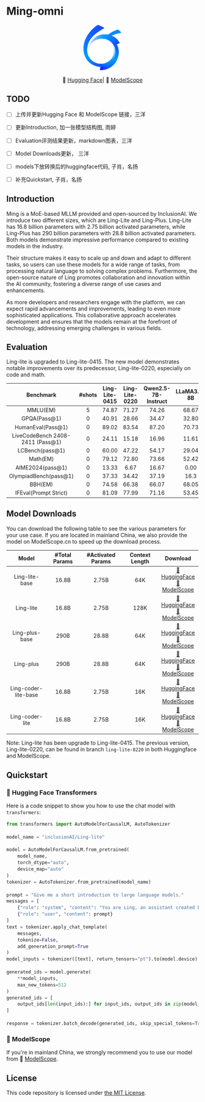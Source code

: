 # Ming-omni

<p align="center">
    <img src="./figures/ant-bailing.png" width="100"/>
<p>

<p align="center">🤗 <a href="https://huggingface.co/inclusionAI">Hugging Face</a>| 🤖 <a href="https://modelscope.cn/organization/inclusionAI">ModelScope</a>

## TODO
- [ ] 上传并更新Hugging Face 和 ModelScope 链接，三洋
- [ ] 更新Introduction, 加一张模型结构图, 雨婷
- [ ] Evaluation评测结果更新，markdown图表，三洋 
- [ ] Model Downloads更新， 三洋
- [ ] models下放转换后的huggingface代码, 子肖，名扬
- [ ] 补充Quickstart, 子肖，名扬



## Introduction

Ming is a MoE-based MLLM provided and open-sourced by InclusionAI. We introduce two different sizes, which are Ling-Lite and Ling-Plus. Ling-Lite has 16.8 billion parameters with 2.75 billion activated parameters, while Ling-Plus has 290 billion parameters with 28.8 billion activated parameters. Both models demonstrate impressive performance compared to existing models in the industry.

Their structure makes it easy to scale up and down and adapt to different tasks, so users can use these models for a wide range of tasks, from processing natural language to solving complex problems. Furthermore, the open-source nature of Ling promotes collaboration and innovation within the AI community, fostering a diverse range of use cases and enhancements.

As more developers and researchers engage with the platform, we can expect rapid advancements and improvements, leading to even more sophisticated applications. This collaborative approach accelerates development and ensures that the models remain at the forefront of technology, addressing emerging challenges in various fields.

## Evaluation

Ling-lite is upgraded to Ling-lite-0415. The new model demonstrates notable improvements over its predecessor, Ling-lite-0220, especially on code and math.

<div align="center">

|      **Benchmark**       |   **#shots**       | **Ling-Lite-0415** | **Ling-Lite-0220** | **Qwen2.5-7B-Instruct** |  **LLaMA3.1-8B** |  
| :----------------: | :------------------: | :---------------: | :-------------------: | :----------------: | :----------------: |
|    MMLU(EM)    | 5 |   74.87      |      71.27            |       74.26         |  68.67  |
|      GPQA(Pass@1)       | 0 |  40.91     |         28.66         |       34.47         |  32.80  |
|    HumanEval(Pass@1)    | 0 |  89.02     |        83.54          |       87.20         |  70.73  |
|      LiveCodeBench 2408-2411 (Pass@1)      | 0 |    24.11     |        15.18          |       16.96         |  11.61  |
| LCBench(pass@1) | 0 |   60.00      |        47.22          |      54.17          |  29.04  |
|   Math(EM)    | 0 |    79.12     |        72.80          |      73.66          |  52.42  |
|   AIME2024(pass@1)    | 0 |    13.33     |        6.67          |      16.67          |  0.00  |
|   OlympiadBench(pass@1)    | 0 |     37.33    |       34.42           |      37.19          |  16.3  |
|   BBH(EM)    | 0 |    74.58     |        66.38          |         66.07       |  68.05  |
|   IFEval(Prompt Strict)   | 0 |    81.09     |        77.99          |       71.16         |  53.45  |

</div>

## Model Downloads

You can download the following table to see the various parameters for your use case. If you are located in mainland China, we also provide the model on ModelScope.cn to speed up the download process.

<div align="center">

|      **Model**       | **#Total Params** | **#Activated Params** | **Context Length** |                                                                        **Download**                                                                        |
| :------------------: | :---------------: | :-------------------: | :----------------: | :--------------------------------------------------------------------------------------------------------------------------------------------------------: |
|    Ling-lite-base    |       16.8B       |         2.75B         |        64K         |     [🤗 HuggingFace](https://huggingface.co/inclusionAI/Ling-lite-base) <br>[🤖 ModelScope](https://www.modelscope.cn/models/inclusionAI/Ling-lite-base)     |
|      Ling-lite       |       16.8B       |         2.75B         |        128K         |          [🤗 HuggingFace](https://huggingface.co/inclusionAI/Ling-lite) <br>[🤖 ModelScope](https://www.modelscope.cn/models/inclusionAI/Ling-lite)          |
|    Ling-plus-base    |       290B        |         28.8B         |        64K         |     [🤗 HuggingFace](https://huggingface.co/inclusionAI/Ling-plus-base) <br>[🤖 ModelScope](https://www.modelscope.cn/models/inclusionAI/Ling-plus-base)     |
|      Ling-plus       |       290B        |         28.8B         |        64K         |          [🤗 HuggingFace](https://huggingface.co/inclusionAI/Ling-plus) <br>[🤖 ModelScope](https://www.modelscope.cn/models/inclusionAI/Ling-plus)          |
| Ling-coder-lite-base |       16.8B       |         2.75B         |        16K         | [🤗 HuggingFace](https://huggingface.co/inclusionAI/Ling-Coder-lite-base) <br>[🤖 ModelScope](https://modelscope.cn/models/inclusionAI/Ling-Coder-lite-base) |
|   Ling-coder-lite    |       16.8B       |         2.75B         |        16K         |      [🤗 HuggingFace](https://huggingface.co/inclusionAI/Ling-Coder-lite) <br>[🤖 ModelScope](https://modelscope.cn/models/inclusionAI/Ling-Coder-lite)      |

</div>

Note: Ling-lite has been upgrade to Ling-lite-0415. The previous version, Ling-lite-0220, can be found in branch `ling-lite-0220` in both Huggingface and ModelScope.


## Quickstart

### 🤗 Hugging Face Transformers

Here is a code snippet to show you how to use the chat model with `transformers`:

```python
from transformers import AutoModelForCausalLM, AutoTokenizer

model_name = "inclusionAI/Ling-lite"

model = AutoModelForCausalLM.from_pretrained(
    model_name,
    torch_dtype="auto",
    device_map="auto"
)
tokenizer = AutoTokenizer.from_pretrained(model_name)

prompt = "Give me a short introduction to large language models."
messages = [
    {"role": "system", "content": "You are Ling, an assistant created by inclusionAI"},
    {"role": "user", "content": prompt}
]
text = tokenizer.apply_chat_template(
    messages,
    tokenize=False,
    add_generation_prompt=True
)
model_inputs = tokenizer([text], return_tensors="pt").to(model.device)

generated_ids = model.generate(
    **model_inputs,
    max_new_tokens=512
)
generated_ids = [
    output_ids[len(input_ids):] for input_ids, output_ids in zip(model_inputs.input_ids, generated_ids)
]

response = tokenizer.batch_decode(generated_ids, skip_special_tokens=True)[0]
```

### 🤖 ModelScope

If you're in mainland China, we strongly recommend you to use our model from 🤖 <a href="https://modelscope.cn/organization/inclusionAI">ModelScope</a>.


## License

This code repository is licensed under [the MIT License](https://github.com/inclusionAI/Ming/blob/master/LICENCE).


